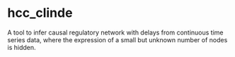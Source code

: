 # hcc_clinde
A tool to infer causal regulatory network with delays from continuous time series data, where the expression of a small but unknown number of nodes is hidden.
